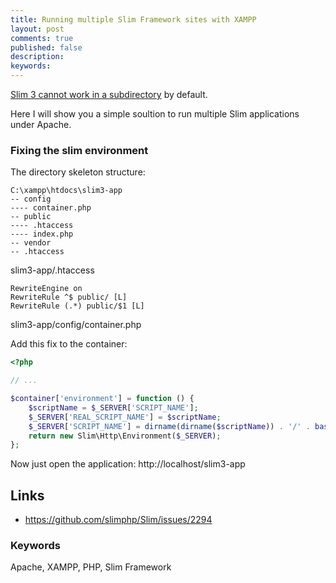 ```yaml
---
title: Running multiple Slim Framework sites with XAMPP
layout: post
comments: true
published: false
description: 
keywords: 
---
```


[Slim 3 cannot work in a subdirectory](https://github.com/slimphp/Slim/issues/1529) by default. 

Here I will show you a simple soultion to run multiple Slim applications under Apache.

### Fixing the slim environment

The directory skeleton structure:

```
C:\xampp\htdocs\slim3-app
-- config
---- container.php
-- public
---- .htaccess
---- index.php
-- vendor
-- .htaccess
```

slim3-app/.htaccess

```
RewriteEngine on
RewriteRule ^$ public/ [L]
RewriteRule (.*) public/$1 [L]
```

slim3-app/config/container.php

Add this fix to the container:

```php
<?php

// ...

$container['environment'] = function () {
    $scriptName = $_SERVER['SCRIPT_NAME'];
    $_SERVER['REAL_SCRIPT_NAME'] = $scriptName;
    $_SERVER['SCRIPT_NAME'] = dirname(dirname($scriptName)) . '/' . basename($scriptName);
    return new Slim\Http\Environment($_SERVER);
};
```

Now just open the application: http://localhost/slim3-app

## Links

* <https://github.com/slimphp/Slim/issues/2294>

### Keywords

Apache, XAMPP, PHP, Slim Framework